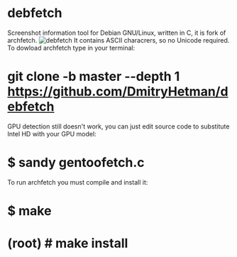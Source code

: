 # debfetch
Screenshot information tool for Debian GNU/Linux, written in C, it is fork of archfetch.
![debfetch](https://user-images.githubusercontent.com/18743742/96940467-560e0300-14bf-11eb-822d-5225a7e3244f.png)
It contains ASCII characrers, so no Unicode required.
To dowload archfetch type in your terminal:
# git clone -b master --depth 1 https://github.com/DmitryHetman/debfetch
GPU detection still doesn't work, you can just edit source code to 
substitute Intel HD with your GPU model:
# $ sandy gentoofetch.c
To run archfetch you must compile and install it:
# $ make
# (root) # make install
